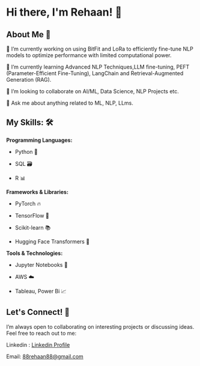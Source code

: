 # Hi there, I'm Rehaan! 👋

## **About Me 🌟**

🔭 I’m currently working on using BitFit and LoRa to efficiently fine-tune NLP models to optimize performance with limited computational power.

🌱 I’m currently learning Advanced NLP Techniques,LLM fine-tuning, PEFT (Parameter-Efficient Fine-Tuning), LangChain and Retrieval-Augmented Generation (RAG).

👯 I’m looking to collaborate on AI/ML, Data Science, NLP Projects etc.

💬 Ask me about anything related to ML, NLP, LLms.

## My Skills: 🛠️
**Programming Languages:**
- Python 🐍

- SQL 🗃️

- R 📊

**Frameworks & Libraries:**
- PyTorch 🔥

- TensorFlow 🤖

- Scikit-learn 📚

- Hugging Face Transformers 🤗

**Tools & Technologies:**

- Jupyter Notebooks 📓

- AWS ☁️

- Tableau, Power Bi 📈

## Let's Connect! 🤝
I’m always open to collaborating on interesting projects or discussing ideas. Feel free to reach out to me:

Linkedin : [Linkedin Profile](https://www.linkedin.com/in/rehaan-shaikh-2ab915298/)

Email: 88rehaan88@gmail.com 

